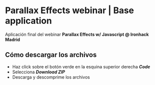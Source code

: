 # Parallax Effects webinar | Base application

Aplicación final del webinar **Parallax Effects w/ Javascript @ Ironhack Madrid**

## Cómo descargar los archivos

- Haz click sobre el botón verde en la esquina superior derecha **_Code_**
- Selecciona **_Download ZIP_**
- Descarga y descomprime los archivos
